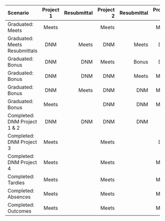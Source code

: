 | Scenario | Project 1      |    Resubmittal       | Project 2 | Resubmittal | Project 3 |  Resubmittal  | Project 4 | Tardies | Absences| Outcomes|
|:-----------------|:-----------------:|-----:|------:|---:|------:|------:|------:|------:|------:|------:|
| Graduated: Meets          |    Meets     |   | Meets | | Meets | | Meets| <= 5 | <= 3 | 100% |
| Graduated: Meets Resubmittals |  DNM | Meets  | DNM | Meets | DNM | Meets | Meets| <= 5 | <= 3 | 100% |
| Graduated: Bonus |    DNM   | DNM  | Meets | Bonus | DNM | Meets | Meets| <= 5 | <= 3 | 100% |
| Graduated: Bonus |    DNM   | DNM  | DNM | Meets | Meets | Bonus | Meets| <= 5 | <= 3 | 100% |
| Graduated: Bonus |    DNM   | Meets  | DNM | DNM | Meets | Bonus | Meets| <= 5 | <= 3 | 100% |
| Graduated: Bonus  |    Meets     |   | DNM | DNM | Meets | Bonus | Meets| <= 5 | <= 3 | 100% |
| Completed: DNM Project 1 & 2  |  DNM    | DNM  | DNM | DNM |  |  | Meets| <= 5 | <= 3 | 100% |
| Completed: DNM Project 3 |    Meets     |   | Meets |  | DNM | DNM | Meets| <= 5 | <= 3 | 100% |
| Completed: DNM Project 4 |    Meets     |   | Meets |  | Meets |  | DNM | <= 5 | <= 3 | 100% |
| Completed: Tardies  |    Meets     |   | Meets | | Meets | | Meets| > 5 | < 3 | 100% |
| Completed: Absences  |    Meets     |   | Meets | | Meets | | Meets| <= 5 | > 3 | 100% |
| Completed: Outcomes  |    Meets     |   | Meets | | Meets | | Meets| <= 5 | <= 3 | < 100% |
